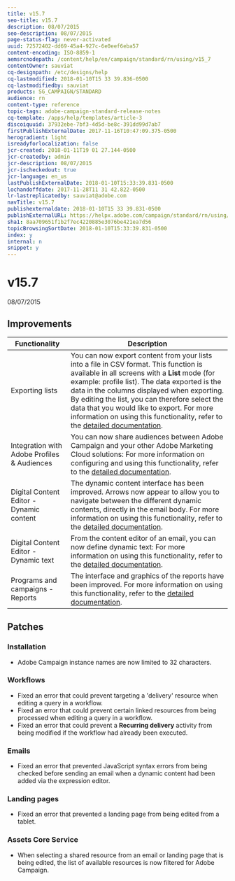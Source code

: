 ```yaml
---
title: v15.7
seo-title: v15.7
description: 08/07/2015
seo-description: 08/07/2015
page-status-flag: never-activated
uuid: 72572402-dd69-45a4-927c-6e0eef6eba57
content-encoding: ISO-8859-1
aemsrcnodepath: /content/help/en/campaign/standard/rn/using/v15_7
contentOwner: sauviat
cq-designpath: /etc/designs/help
cq-lastmodified: 2018-01-10T15 33 39.836-0500
cq-lastmodifiedby: sauviat
products: SG_CAMPAIGN/STANDARD
audience: rn
content-type: reference
topic-tags: adobe-campaign-standard-release-notes
cq-template: /apps/help/templates/article-3
discoiquuid: 37932ebe-7bf3-4d5d-be8c-391dd99d7ab7
firstPublishExternalDate: 2017-11-16T10:47:09.375-0500
herogradient: light
isreadyforlocalization: false
jcr-created: 2018-01-11T19 01 27.144-0500
jcr-createdby: admin
jcr-description: 08/07/2015
jcr-ischeckedout: true
jcr-language: en_us
lastPublishExternalDate: 2018-01-10T15:33:39.831-0500
lochandoffdate: 2017-11-28T11 31 42.822-0500
lr-lastreplicatedby: sauviat@adobe.com
navTitle: v15.7
publishexternaldate: 2018-01-10T15 33 39.831-0500
publishExternalURL: https://helpx.adobe.com/campaign/standard/rn/using/v15_7.html
sha1: 8aa709651f1b2f7ec4220885e3076be421ea7d56
topicBrowsingSortDate: 2018-01-10T15:33:39.831-0500
index: y
internal: n
snippet: y
---
```


# v15.7

08/07/2015

## Improvements

|  Functionality  | Description  |
|---|---|
|  Exporting lists  | You can now export content from your lists into a file in CSV format. This function is available in all screens with a **List** mode (for example: profile list). The data exported is the data in the columns displayed when exporting. By editing the list, you can therefore select the data that you would like to export. For more information on using this functionality, refer to the [detailed documentation](../../automating/using/exporting-lists.md).  |
|  Integration with Adobe Profiles & Audiences  | You can now share audiences between Adobe Campaign and your other Adobe Marketing Cloud solutions: For more information on configuring and using this functionality, refer to the [detailed documentation](../../integrating/using/about-people-core-service-integration.md).  |
|  Digital Content Editor - Dynamic content  | The dynamic content interface has been improved. Arrows now appear to allow you to navigate between the different dynamic contents, directly in the email body. For more information on using this functionality, refer to the [detailed documentation](../../designing/using/defining-dynamic-content.md).  |
|  Digital Content Editor - Dynamic text  | From the content editor of an email, you can now define dynamic text: For more information on using this functionality, refer to the [detailed documentation](../../designing/using/defining-dynamic-text.md).  |
|  Programs and campaigns - Reports  | The interface and graphics of the reports have been improved. For more information on using this functionality, refer to the [detailed documentation](../../reporting/using/defining-the-report-period.md).  |

## Patches

### Installation

* Adobe Campaign instance names are now limited to 32 characters.

### Workflows

* Fixed an error that could prevent targeting a 'delivery' resource when editing a query in a workflow.
* Fixed an error that could prevent certain linked resources from being processed when editing a query in a workflow.
* Fixed an error that could prevent a **Recurring delivery** activity from being modified if the workflow had already been executed.

### Emails

* Fixed an error that prevented JavaScript syntax errors from being checked before sending an email when a dynamic content had been added via the expression editor.

### Landing pages

* Fixed an error that prevented a landing page from being edited from a tablet.

### Assets Core Service

* When selecting a shared resource from an email or landing page that is being edited, the list of available resources is now filtered for Adobe Campaign.

